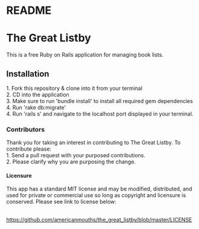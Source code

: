 # README
<h1> The Great Listby </h1> 

This is a free Ruby on Rails application for managing book lists.

<h2> Installation </h1> 
1. Fork this repository & clone into it from your terminal<br>
2. CD into the application<br>
3. Make sure to run 'bundle install' to install all required gem dependencies<br>
4. Run 'rake db:migrate'<br>
4. Run 'rails s' and navigate to the localhost port displayed in your terminal.<br>

<h3> Contributors  </h3>
Thank you for taking an interest in contributing to The Great Listby.  To contribute please:<br>
1. Send a pull request with your purposed contributions.<br>
2. Please clarify why you are purposing the change.<br>

<h4> Licensure </h4> This app has a standard MIT license and may be modified, distributed, and used for private or commercial use so long as copyright and licensure is conserved. Please see link to license below:<br><br>

https://github.com/americanmouths/the_great_listby/blob/master/LICENSE
